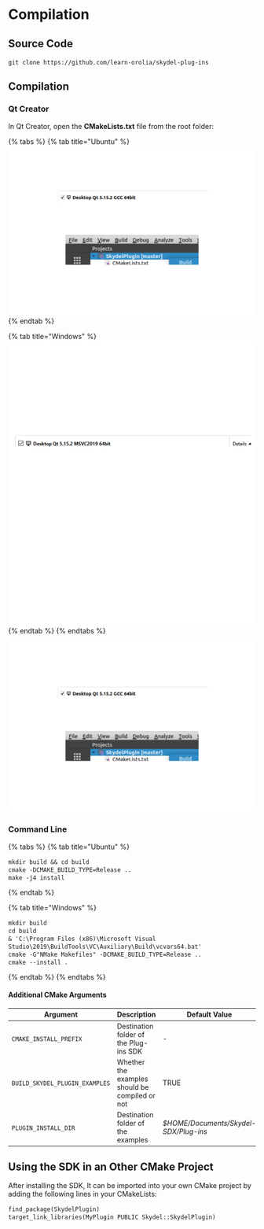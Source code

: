 # Compilation

## Source Code

```
git clone https://github.com/learn-orolia/skydel-plug-ins
```

## Compilation

### Qt Creator

In Qt Creator, open the **CMakeLists.txt** file from the root  folder:

{% tabs %}
{% tab title="Ubuntu" %}
<img src="../.gitbook/assets/file.drawing (1).svg" alt="" class="gitbook-drawing">
{% endtab %}

{% tab title="Windows" %}
<img src="../.gitbook/assets/file.drawing.svg" alt="" class="gitbook-drawing">
{% endtab %}
{% endtabs %}

<img src="../.gitbook/assets/file.drawing (1).svg" alt="" class="gitbook-drawing">

### Command Line

{% tabs %}
{% tab title="Ubuntu" %}
```
mkdir build && cd build
cmake -DCMAKE_BUILD_TYPE=Release ..
make -j4 install
```
{% endtab %}

{% tab title="Windows" %}
```
mkdir build
cd build
& 'C:\Program Files (x86)\Microsoft Visual Studio\2019\BuildTools\VC\Auxiliary\Build\vcvars64.bat'
cmake -G"NMake Makefiles" -DCMAKE_BUILD_TYPE=Release ..
cmake --install .
```
{% endtab %}
{% endtabs %}

#### Additional CMake Arguments

| Argument                       | Description                                    | Default Value                         |
| ------------------------------ | ---------------------------------------------- | ------------------------------------- |
| `CMAKE_INSTALL_PREFIX`         | Destination folder of the Plug-ins SDK         | -                                     |
| `BUILD_SKYDEL_PLUGIN_EXAMPLES` | Whether the examples should be compiled or not | TRUE                                  |
| `PLUGIN_INSTALL_DIR`           | Destination folder of the examples             | _$HOME/Documents/Skydel-SDX/Plug-ins_ |

## Using the SDK in an Other CMake Project

After installing the SDK, It can be imported into your own CMake project by adding the following lines in your CMakeLists:

```
find_package(SkydelPlugin)
target_link_libraries(MyPlugin PUBLIC Skydel::SkydelPlugin)
```
